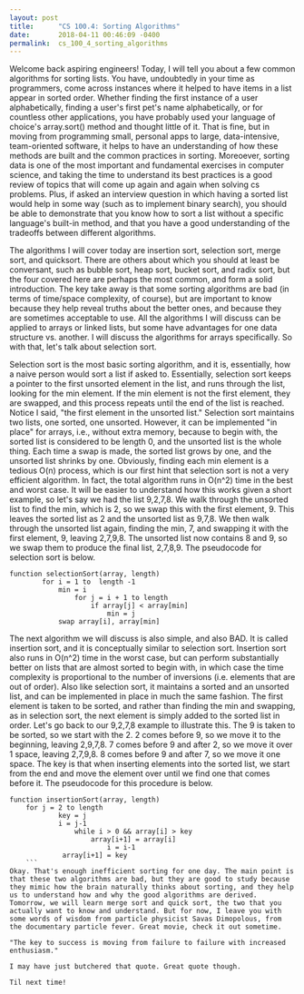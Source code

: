 ```yaml
---
layout: post
title:      "CS 100.4: Sorting Algorithms"
date:       2018-04-11 00:46:09 -0400
permalink:  cs_100_4_sorting_algorithms
---
```



Welcome back aspiring engineers! Today, I will tell you about a few common algorithms for sorting lists. You have, undoubtedly in your time as programmers, come across instances where it helped to have items in a list appear in sorted order.  Whether finding the first instance of a user alphabetically, finding a user's first pet's name alphabetically, or for countless other applications, you have probably used your language of choice's array.sort() method and thought little of it. That is fine, but in moving from programming small, personal apps to large, data-intensive, team-oriented software, it helps to have an understanding of how these methods are built and the common practices in sorting. Moreoever, sorting data is one of the most important and fundamental exercises in computer science, and taking the time to understand its best practices is a good review of topics that will come up again and again when solving cs problems. Plus, if asked an interview question in which having a sorted list would help in some way (such as to implement binary search), you should be able to demonstrate that you know how to sort a list without a specific language's built-in method, and that you have a good understanding of the tradeoffs between different algorithms. 

The algorithms I will cover today are insertion sort, selection sort, merge sort, and quicksort. There are others about which you should at least be conversant, such as bubble sort, heap sort, bucket sort, and radix sort, but the  four covered here are perhaps the most common, and form a solid introduction. The key take away is that some sorting algorithms are bad (in terms of time/space complexity, of course), but are important to know because they help reveal truths about the better ones, and because they are sometimes acceptable to use. All the algorithms I will discuss can be applied to arrays or linked lists, but some have advantages for one data structure vs. another. I will discuss the algorithms for arrays specifically. So with that, let's talk about selection sort.  

Selection sort is the most basic sorting algorithm, and it is, essentially, how a naive person would sort a list if asked to. 
Essentially, selection sort keeps a pointer to the first unsorted element in the list, and runs through the list, looking for the min element. If the min element is not the first element, they are swapped, and this process repeats until the end of the list is reached. Notice I said, "the first element in the unsorted list." Selection sort maintains two lists, one sorted, one unsorted. However, it can be implemented "in place" for arrays, i.e., without extra memory, because to begin with, the sorted list is considered to be length 0, and the unsorted list is the whole thing. Each time a swap is made, the sorted list grows by one, and the unsorted list shrinks by one. Obviously, finding each min element is a tedious O(n) process, which is our first hint that selection sort is not a very efficient algorithm. In fact, the total algorithm runs in O(n^2) time in the best and worst case.  It will be easier to understand how this works given a short example, so let's say we had the list 9,2,7,8. We walk through the unsorted list to find the min, which is 2, so we swap this with the first element, 9. This leaves the sorted list as 2 and the unsorted list as 9,7,8. We then walk through the unsorted list again, finding the min, 7, and swapping it with the first element, 9, leaving 2,7,9,8. The unsorted list now contains 8 and 9, so we swap them to produce the final list, 2,7,8,9. The pseudocode for selection sort is below. 
```
function selectionSort(array, length)  
		for i = 1 to  length -1
		    min = i 
				for j = i + 1 to length 
				    if array[j] < array[min] 
				        min = j 
		    swap array[i], array[min] 
```
								 
The next algorithm we will discuss is also simple, and also BAD. It is called insertion sort, and it is conceptually similar to selection sort. Insertion sort also runs in O(n^2) time in the worst case, but can perform substantially better on lists that are almost sorted to begin with, in which case the time complexity is proportional to the number of inversions (i.e. elements that are out of order).  Also like selection sort, it maintains a sorted and an unsorted list, and can be implemented in place in much the same fashion. The first element is taken to be sorted, and rather than finding the min and swapping, as in selection sort, the next element is simply added to the sorted list in order. Let's go back to our 9,2,7,8 example to illustrate this. The 9 is taken to  be sorted, so we start with the 2. 2 comes before 9, so we move it to the beginning, leaving 2,9,7,8. 7 comes before 9 and after 2, so we move it over 1 space, leaving 2,7,9,8. 8 comes before 9 and after 7, so we move it one space. The key is that when inserting elements into the sorted list, we start from the end and move the element over until we find one that comes before it. The pseudocode for this procedure is below. 
```
function insertionSort(array, length) 
    for j = 2 to length 
		    key = j 
		    i = j-1 
				while i > 0 && array[i] > key 
				    array[i+1] = array[i] 
						i = i-1 
			 array[i+1] = key 
	```		 
Okay. That's enough inefficient sorting for one day. The main point is that these two algorithms are bad, but they are good to study because they mimic how the brain naturally thinks about sorting, and they help us to understand how and why the good algorithms are derived. Tomorrow, we will learn merge sort and quick sort, the two that you actually want to know and understand. But for now, I leave you with some words of wisdom from particle physicist Savas Dimopolous, from the documentary particle fever. Great movie, check it out sometime. 

"The key to success is moving from failure to failure with increased enthusiasm." 

I may have just butchered that quote. Great quote though. 

Til next time!


				 
    

